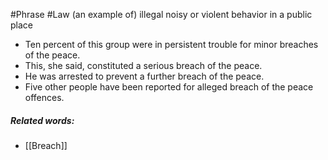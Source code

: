 #Phrase #Law
(an example of) illegal noisy or violent behavior in a public place

- Ten percent of this group were in persistent trouble for minor breaches of the peace.
- This, she said, constituted a serious breach of the peace.
- He was arrested to prevent a further breach of the peace.
- Five other people have been reported for alleged breach of the peace offences.

##### Related words:
- [[Breach]]